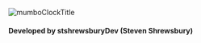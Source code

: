 ![mumboClockTitle](https://github.com/stshrewsburyDev/Mumbo-clock/images/title.png "Mumbo clock title")


#### Developed by stshrewsburyDev (Steven Shrewsbury)
